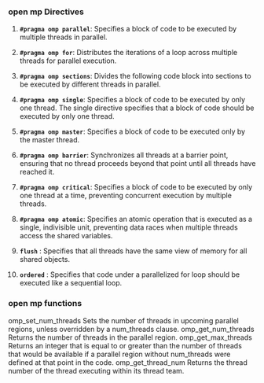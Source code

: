 ### open mp Directives 

1. **`#pragma omp parallel`**: Specifies a block of code to be executed by multiple threads in parallel.

2. **`#pragma omp for`**: Distributes the iterations of a loop across multiple threads for parallel execution.

3. **`#pragma omp sections`**: Divides the following code block into sections to be executed by different threads in parallel.

4. **`#pragma omp single`**: Specifies a block of code to be executed by only one thread. The single directive specifies that a block of code should be executed by only one thread.

5. **`#pragma omp master`**: Specifies a block of code to be executed only by the master thread.

6. **`#pragma omp barrier`**: Synchronizes all threads at a barrier point, ensuring that no thread proceeds beyond that point until all threads have reached it.

7. **`#pragma omp critical`**: Specifies a block of code to be executed by only one thread at a time, preventing concurrent execution by multiple threads.

8. **`#pragma omp atomic`**: Specifies an atomic operation that is executed as a single, indivisible unit, preventing data races when multiple threads access the shared variables.

9. **`flush`** : Specifies that all threads have the same view of memory for all shared objects.

10. **`ordered`** : Specifies that code under a parallelized for loop should be executed like a sequential loop.

### open mp functions 
omp_set_num_threads 	Sets the number of threads in upcoming parallel regions, unless overridden by a num_threads clause.
omp_get_num_threads 	Returns the number of threads in the parallel region.
omp_get_max_threads 	Returns an integer that is equal to or greater than the number of threads that would be available if a parallel region without num_threads were defined at that point in the code.
omp_get_thread_num 	Returns the thread number of the thread executing within its thread team.

